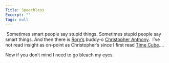 ```yaml
---
Title: Speechless
Excerpt: ""
Tags: null
---
```

<div class="Section1"> <p>&nbsp;Sometimes smart people say stupid things. Sometimes stupid people say smart things. And then there is <a href="http://neopoleon.com/blog/" target="_blank" title="http://neopoleon.com/blog/">Rory&rsquo;s</a> buddy-o <a href="http://chrisanth.blogspot.com/" target="_parent" title="http://chrisanth.blogspot.com/">Christopher Anthony</a>. &nbsp;I&rsquo;ve not read insight as on-point as Christopher&rsquo;s since I first read <a href="http://www.timecube.com/" target="_blank" title="http://www.timecube.com/">Time Cube</a>&hellip;.</p> <p>Now if you don&rsquo;t mind I need to go bleach my eyes.</p> <p>&nbsp;</p></div>